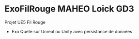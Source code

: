 # ExoFilRouge MAHEO Loick GD3
Projet UE5 Fil Rouge
+ Exo Quete sur Unreal ou Unity avec persistance de données
